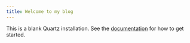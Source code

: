 ```yaml
---
title: Welcome to my blog
---
```


This is a blank Quartz installation.
See the [documentation](https://quartz.jzhao.xyz) for how to get started.
